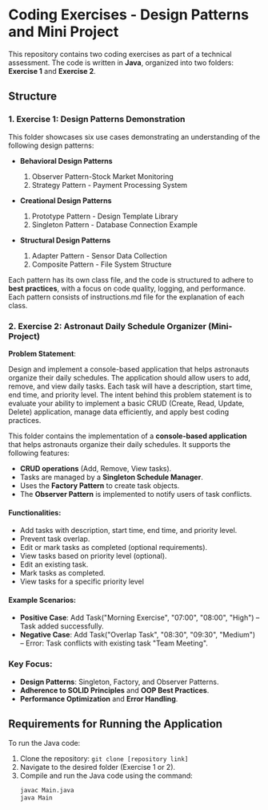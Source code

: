 # Coding Exercises - Design Patterns and Mini Project

This repository contains two coding exercises as part of a technical assessment. The code is written in **Java**, organized into two folders: **Exercise 1** and **Exercise 2**.

## Structure

### 1. Exercise 1: Design Patterns Demonstration
This folder showcases six use cases demonstrating an understanding of the following design patterns:
- **Behavioral Design Patterns**
  1. Observer Pattern-Stock Market Monitoring
  2. Strategy Pattern - Payment Processing System
  
- **Creational Design Patterns**
  1. Prototype Pattern - Design Template Library
  2. Singleton Pattern - Database Connection Example
  
- **Structural Design Patterns**
  1. Adapter Pattern - Sensor Data Collection
  2. Composite Pattern - File System Structure

Each pattern has its own class file, and the code is structured to adhere to **best practices**, with a focus on code quality, logging, and performance.
Each pattern consists of instructions.md file for the explanation of each class.

### 2. Exercise 2: Astronaut Daily Schedule Organizer (Mini-Project)
**Problem Statement**:

Design and implement a console-based application that helps astronauts organize their daily schedules. The application should allow users
to add, remove, and view daily tasks. Each task will have a description, start time, end time, and priority level. The intent behind this problem
statement is to evaluate your ability to implement a basic CRUD (Create, Read, Update, Delete) application, manage data efficiently, and
apply best coding practices.

This folder contains the implementation of a **console-based application** that helps astronauts organize their daily schedules. It supports the following features:
- **CRUD operations** (Add, Remove, View tasks).
- Tasks are managed by a **Singleton Schedule Manager**.
- Uses the **Factory Pattern** to create task objects.
- The **Observer Pattern** is implemented to notify users of task conflicts.

#### Functionalities:
- Add tasks with description, start time, end time, and priority level.
- Prevent task overlap.
- Edit or mark tasks as completed (optional requirements).
- View tasks based on priority level (optional).
- Edit an existing task.
- Mark tasks as completed.
- View tasks for a specific priority level

#### Example Scenarios:
- **Positive Case**: Add Task("Morning Exercise", "07:00", "08:00", "High") – Task added successfully.
- **Negative Case**: Add Task("Overlap Task", "08:30", "09:30", "Medium") – Error: Task conflicts with existing task "Team Meeting".

### Key Focus:
- **Design Patterns**: Singleton, Factory, and Observer Patterns.
- **Adherence to SOLID Principles** and **OOP Best Practices**.
- **Performance Optimization** and **Error Handling**.

## Requirements for Running the Application
To run the Java code:
1. Clone the repository: `git clone [repository link]`
2. Navigate to the desired folder (Exercise 1 or 2).
3. Compile and run the Java code using the command:
   ```bash
   javac Main.java
   java Main
```
